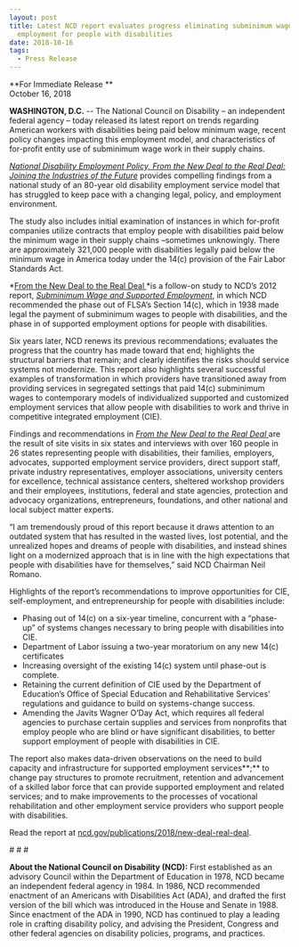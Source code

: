 ```yaml
---
layout: post
title: Latest NCD report evaluates progress eliminating subminimum wage
  employment for people with disabilities
date: 2018-10-16
tags:
  - Press Release
---
```


**For Immediate Release **                                                                         \
October 16, 2018

**WASHINGTON, D.C.** -- The National Council on Disability – an independent federal agency – today released its latest report on trends regarding American workers with disabilities being paid below minimum wage, recent policy changes impacting this employment model, and characteristics of for-profit entity use of subminimum wage work in their supply chains.

*[National Disability Employment Policy, From the New Deal to the Real Deal: Joining the Industries of the Future](https://ncd.gov/publications/2018/new-deal-real-deal)* provides compelling findings from a national study of an 80-year old disability employment service model that has struggled to keep pace with a changing legal, policy, and employment environment.

The study also includes initial examination of instances in which for-profit companies utilize contracts that employ people with disabilities paid below the minimum wage in their supply chains –sometimes unknowingly. There are approximately 321,000 people with disabilities legally paid below the minimum wage in America today under the 14(c) provision of the Fair Labor Standards Act.

*[From the New Deal to the Real Deal ](https://ncd.gov/publications/2018/new-deal-real-deal)*is a follow-on study to NCD’s 2012 report, *[Subminimum Wage and Supported Employment](https://ncd.gov/publications/2012/August232012)*, in which NCD recommended the phase out of FLSA’s Section 14(c), which in 1938 made legal the payment of subminimum wages to people with disabilities, and the phase in of supported employment options for people with disabilities.

Six years later, NCD renews its previous recommendations; evaluates the progress that the country has made toward that end; highlights the structural barriers that remain; and clearly identifies the risks should service systems not modernize. This report also highlights several successful examples of transformation in which providers have transitioned away from providing services in segregated settings that paid 14(c) subminimum wages to contemporary models of individualized supported and customized employment services that allow people with disabilities to work and thrive in competitive integrated employment (CIE).

Findings and recommendations in [*From the New Deal to the Real Deal* ](https://ncd.gov/publications/2018/new-deal-real-deal)are the result of site visits in six states and interviews with over 160 people in 26 states representing people with disabilities, their families, employers, advocates, supported employment service providers, direct support staff, private industry representatives, employer associations, university centers for excellence, technical assistance centers, sheltered workshop providers and their employees, institutions, federal and state agencies, protection and advocacy organizations, entrepreneurs, foundations, and other national and local subject matter experts.

“I am tremendously proud of this report because it draws attention to an outdated system that has resulted in the wasted lives, lost potential, and the unrealized hopes and dreams of people with disabilities, and instead shines light on a modernized approach that is in line with the high expectations that people with disabilities have for themselves,” said NCD Chairman Neil Romano.

Highlights of the report’s recommendations to improve opportunities for CIE, self-employment, and entrepreneurship for people with disabilities include:

- Phasing out of 14(c) on a six-year timeline, concurrent with a “phase-up” of systems changes necessary to bring people with disabilities into CIE.
- Department of Labor issuing a two-year moratorium on any new 14(c) certificates
- Increasing oversight of the existing 14(c) system until phase-out is complete.
- Retaining the current definition of CIE used by the Department of Education’s Office of Special Education and Rehabilitative Services’ regulations and guidance to build on systems-change success.
- Amending the Javits Wagner O’Day Act, which requires all federal agencies to purchase certain supplies and services from nonprofits that employ people who are blind or have significant disabilities, to better support employment of people with disabilities in CIE.

The report also makes data-driven observations on the need to build capacity and infrastructure for supported employment services**;** to change pay structures to promote recruitment, retention and advancement of a skilled labor force that can provide supported employment and related services; and to make improvements to the processes of vocational rehabilitation and other employment service providers who support people with disabilities.

Read the report at [ncd.gov/publications/2018/new-deal-real-deal](https://ncd.gov/publications/2018/new-deal-real-deal).

\# # #

**About the National Council on Disability (NCD):** First established as an advisory Council within the Department of Education in 1978, NCD became an independent federal agency in 1984. In 1986, NCD recommended enactment of an Americans with Disabilities Act (ADA), and drafted the first version of the bill which was introduced in the House and Senate in 1988. Since enactment of the ADA in 1990, NCD has continued to play a leading role in crafting disability policy, and advising the President, Congress and other federal agencies on disability policies, programs, and practices.
